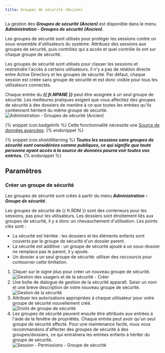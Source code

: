 ```yaml
---
title: Groupes de sécurité (Ancien)
---
```

La gestion des ***Groupes de sécurité (Ancien)*** est disponible dans le menu ***Administration - Groupes de sécurité (Ancien)***.  

Les groupes de sécurité sont utilisés pour protéger les sessions contre un sous-ensemble d'utilisateurs du système. Attribuez des sessions aux groupes de sécurité, puis contrôlez qui a accès et quel contrôle ils ont sur chaque groupe de sécurité.  

Les groupes de sécurité sont utilisés pour classer les sessions et restreindre l'accès à certains utilisateurs. Il n'y a pas de relation directe entre Active Directory et les groupes de sécurité. Par défaut, chaque session est créée sans groupe de sécurité et est donc visible pour tous les utilisateurs connectés.  

Chaque entrée du <i><b>{{ fr.NPANE }}</b></i> peut être assignée à un seul groupe de sécurité. Les meilleures pratiques exigent que vous affectiez des groupes de sécurité à des dossiers de manière à ce que toutes les entrées qu'ils contiennent héritent du même groupe de sécurité.  
![Administration - Groupes de sécurité (Ancien)](https://webdevolutions.azureedge.net/docs/fr/rdm/mac/clip4124.png) 

{% snippet icon.badgeInfo %} 
Cette fonctionnalité nécessite une [Source de données avancées](/rdm/mac/data-sources/data-sources-types/advanced-data-sources/). 
{% endsnippet %}
 
{% snippet icon.shieldWarning %} 
***Toutes les sessions sans groupes de sécurité sont considérées comme publiques, ce qui signifie que toute personne ayant accès à la source de données pourra voir toutes vos entrées.*** 
{% endsnippet %}
 
## Paramètres 

### Créer un groupe de sécurité 

Les groupes de sécurité sont créés à partir du menu ***Administration - Groupe de sécurité***.  

Les groupes de sécurité de {{ fr.RDM }} sont des conteneurs pour les sessions, pas pour les utilisateurs. Les dossiers sont étroitement liés aux groupes de sécurité, il y a donc un chevauchement d'utilisation. Les points clés sont :  

* La sécurité est héritée : les dossiers et les éléments enfants sont couverts par le groupe de sécurité d'un dossier parent. 
* La sécurité est additive : un groupe de sécurité ajouté à un sous-dossier ne remplace pas le parent, il y ajoute. 
* Un dossier a un seul groupe de sécurité: utiliser des raccourcis pour contourner cette limitation. 

1. Cliquer sur le signe plus pour créer un nouveau groupe de sécurité.  
![Gestion des usagers et de la sécurité - Créer](https://webdevolutions.azureedge.net/docs/fr/rdm/mac/clip4125.png) 
1. Une boîte de dialogue de gestion de la sécurité apparaît. Saisir un nom et une brève description de votre nouveau groupe de sécurité.  
![Gestion de la sécurité](https://webdevolutions.azureedge.net/docs/fr/rdm/mac/clip4126.png) 
1. Attribuer les autorisations appropriées à chaque utilisateur pour votre groupe de sécurité nouvellement créé.  
![Droits de groupe de sécurité](https://webdevolutions.azureedge.net/docs/fr/rdm/mac/clip4127.png) 
1. Les groupes de sécurité peuvent ensuite être attribués aux entrées à l'aide de la fenêtre de propriétés. Chaque entrée peut avoir qu'un seul groupe de sécurité affecté. Pour une maintenance facile, nous vous recommandons d'affecter des groupes de sécurité à des groupes/dossiers, ce qui entraînera les entrées enfants à hériter du groupe de sécurité.  
![Session - Permissions - Groupe de sécurité](https://webdevolutions.azureedge.net/docs/fr/rdm/mac/clip4206.png) 

